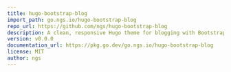 ```yaml
---
title: hugo-bootstrap-blog
import_path: go.ngs.io/hugo-bootstrap-blog
repo_url: https://github.com/ngs/hugo-bootstrap-blog
description: A clean, responsive Hugo theme for blogging with Bootstrap 5.3, featuring modular sidebar, dark mode, and i18n support.
version: v0.0.0
documentation_url: https://pkg.go.dev/go.ngs.io/hugo-bootstrap-blog
license: MIT
author: ngs
---
```

